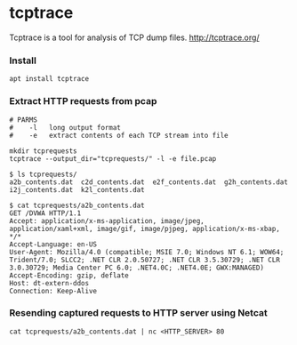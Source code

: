 # tcptrace

Tcptrace is a tool for analysis of TCP dump files.
http://tcptrace.org/

### Install

```
apt install tcptrace
```

### Extract HTTP requests from pcap
```
# PARMS
#    -l   long output format
#    -e   extract contents of each TCP stream into file

mkdir tcprequests
tcptrace --output_dir="tcprequests/" -l -e file.pcap 
```

```
$ ls tcprequests/
a2b_contents.dat  c2d_contents.dat  e2f_contents.dat  g2h_contents.dat  i2j_contents.dat  k2l_contents.dat
```

```
$ cat tcprequests/a2b_contents.dat
GET /DVWA HTTP/1.1
Accept: application/x-ms-application, image/jpeg, application/xaml+xml, image/gif, image/pjpeg, application/x-ms-xbap, */*
Accept-Language: en-US
User-Agent: Mozilla/4.0 (compatible; MSIE 7.0; Windows NT 6.1; WOW64; Trident/7.0; SLCC2; .NET CLR 2.0.50727; .NET CLR 3.5.30729; .NET CLR 3.0.30729; Media Center PC 6.0; .NET4.0C; .NET4.0E; GWX:MANAGED)
Accept-Encoding: gzip, deflate
Host: dt-extern-ddos
Connection: Keep-Alive
```


### Resending captured requests to HTTP server using Netcat

```
cat tcprequests/a2b_contents.dat | nc <HTTP_SERVER> 80
```

